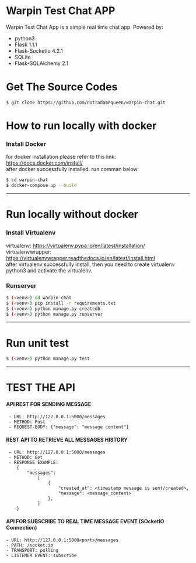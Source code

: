# Warpin Test Chat APP

Warpin Test Chat App is a simple real time  chat app.
Powered by:
- python3
- Flask 1.1.1
- Flask-SocketIo 4.2.1
- SQLite
- Flask-SQLAlchemy 2.1


# Get The Source Codes
```
$ git clone https://github.com/notradamequeen/warpin-chat.git
```

# How to run locally with docker
### Install Docker
for docker installation please refer to this link: https://docs.docker.com/install/ \
after docker successfully installed. run comman below
  ```sh
  $ cd warpin-chat
  $ docker-compose up --build
```
-------------------
# Run locally without docker
### Install Virtualenv
virtualenv: https://virtualenv.pypa.io/en/latest/installation/ \
virtualenvwrapper: https://virtualenvwrapper.readthedocs.io/en/latest/install.html \
after virtualenv successfully install, then you need to create virtualenv python3 and activate the virtualenv.
### Runserver
```sh
$ (<venv>) cd warpin-chat 
$ (<venv>) pip install -r requirements.txt
$ (<venv>) python manage.py createdb
$ (<venv>) python manage.py runserver
```
--------------------
# Run unit test
```sh
$ (<venv>) python manage.py test
```
-------------------------------------
# TEST THE API
#### API REST FOR SENDING MESSAGE
```
 - URL: http://127.0.0.1:5000/messages
 - METHOD: Post
 - REQUEST-BODY: {"message": "message content"}
 ```

#### REST API TO RETRIEVE ALL MESSAGES HISTORY
```
 - URL: http://127.0.0.1:5000/messages
 - METHOD: Get
 - RESPONSE EXAMPLE: 
    {
        "messages":
            [
                {
                    "created_at": <timestamp message is sent/created>,
                    "message": <message_content>
                },
            ]
    }
```
#### API FOR SUBSCRIBE TO REAL TIME MESSAGE EVENT (SOcketIO Connection)
```
- URL: http://127.0.0.1:5000<port>/messages
- PATH: /socket.io
- TRANSPORT: polling
- LISTENER EVENT: subscribe
```


